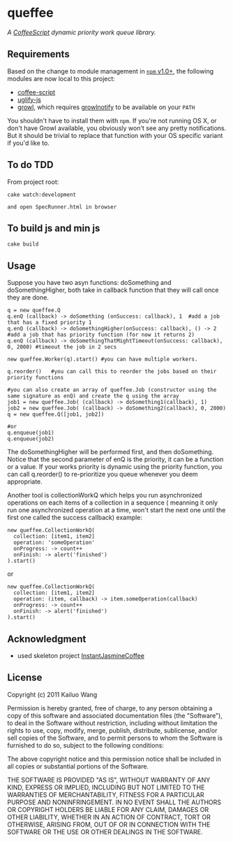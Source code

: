 # queffee

*A [CoffeeScript](http://jashkenas.github.com/coffee-script/ "CoffeeScript") dynamic priority work queue library.*

## Requirements
Based on the change to module management in [`npm` v1.0+](http://blog.nodejs.org/2011/03/23/npm-1-0-global-vs-local-installation/ "npm 1.0: Global vs Local installation &laquo; node blog"), the following modules are now local to this project:

* [coffee-script](https://github.com/jashkenas/coffee-script)
* [uglify-js](https://github.com/mishoo/UglifyJS)
* [growl](https://github.com/visionmedia/node-growl), which requires [growlnotify](http://growl.info/extras.php#growlnotify "Growl - Extras") to be available on your `PATH`

You shouldn't have to install them with `npm`.  If you're not running OS X, or don't have Growl available, you obviously won't see any pretty notifications.  But it should be trivial to replace that function with your OS specific variant if you'd like to.

## To do TDD

From project root:

    cake watch:development

    and open SpecRunner.html in browser

## To build js and min js

    cake build

## Usage
Suppose you have two asyn functions: doSomething and doSomethingHigher, both take in callback function that they will call once they are done.

    q = new queffee.Q
    q.enQ (callback) -> doSomething (onSuccess: callback), 1  #add a job that has a fixed priority 1
    q.enQ (callback) -> doSomethingHigher(onSuccess: callback), () -> 2 #add a job that has priority function (for now it returns 2)
    q.enQ (callback) -> doSomethingThatMightTimeout(onSuccess: callback), 0, 2000) #timeout the job in 2 secs

    new queffee.Worker(q).start() #you can have multiple workers.
    
    q.reorder()   #you can call this to reorder the jobs based on their priority functions
    
    #you can also create an array of queffee.Job (constructor using the same signature as enQ) and create the q using the array
    job1 = new queffee.Job( (callback) -> doSomething1(callback), 1)
    job2 = new queffee.Job( (callback) -> doSomething2(callback), 0, 2000)
    q = new queffee.Q([job1, job2])
    
    #or
    q.enqueue(job1)
    q.enqueue(job2)
    
The doSomethingHigher will be performed first, and then doSomething. Notice that the second parameter of enQ is the priority, it can be a function or a value.
If your works priority is dynamic using the priority function, you can call q.reorder() to re-prioritize you queue whenever you deem appropriate.

Another tool is collectionWorkQ which helps you run asynchronized operations on each items of a collection in a sequence ( meanning it only run one asynchronized operation at a time,
won't start the next one until the first one called the success callback)
example:

    new queffee.CollectionWorkQ(
      collection: [item1, item2]
      operation: 'someOperation'
      onProgress: -> count++
      onFinish: -> alert('finished')
    ).start()

or

    new queffee.CollectionWorkQ(
      collection: [item1, item2]
      operation: (item, callback) -> item.someOperation(callback)
      onProgress: -> count++
      onFinish: -> alert('finished')
    ).start()

## Acknowledgment
* used skeleton project [InstantJasmineCoffee](https://github.com/krismolendyke/InstantJasmineCoffee "InstantJasmineCoffee")

## License

Copyright (c) 2011 Kailuo Wang

Permission is hereby granted, free of charge, to any person
obtaining a copy of this software and associated documentation
files (the "Software"), to deal in the Software without
restriction, including without limitation the rights to use,
copy, modify, merge, publish, distribute, sublicense, and/or sell
copies of the Software, and to permit persons to whom the
Software is furnished to do so, subject to the following
conditions:

The above copyright notice and this permission notice shall be
included in all copies or substantial portions of the Software.

THE SOFTWARE IS PROVIDED "AS IS", WITHOUT WARRANTY OF ANY KIND,
EXPRESS OR IMPLIED, INCLUDING BUT NOT LIMITED TO THE WARRANTIES
OF MERCHANTABILITY, FITNESS FOR A PARTICULAR PURPOSE AND
NONINFRINGEMENT. IN NO EVENT SHALL THE AUTHORS OR COPYRIGHT
HOLDERS BE LIABLE FOR ANY CLAIM, DAMAGES OR OTHER LIABILITY,
WHETHER IN AN ACTION OF CONTRACT, TORT OR OTHERWISE, ARISING
FROM, OUT OF OR IN CONNECTION WITH THE SOFTWARE OR THE USE OR
OTHER DEALINGS IN THE SOFTWARE.
